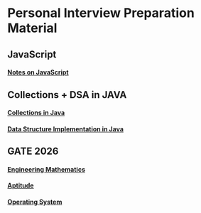 # Personal Interview Preparation Material


## JavaScript 

#### [Notes on JavaScript](javascript/readme.md)

## Collections + DSA in JAVA

#### [Collections in Java](java/collections/readme.md)

#### [Data Structure Implementation in Java](java/data-structure-implementation/readme.md)


## GATE 2026

#### [Engineering Mathematics](/GATE2026/EngineeringMathematics/readme.md)

#### [Aptitude](/GATE2026/Aptitude/readme.md)

#### [Operating System](/GATE2026/OperatingSystem/readme.md)

